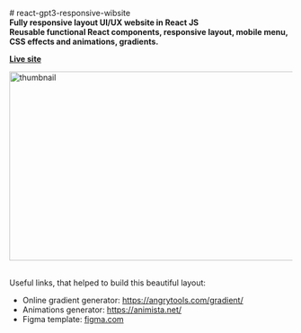 <p># react-gpt3-responsive-wibsite<br>
	<b>Fully responsive layout UI/UX website in React JS<br>
	Reusable functional React components, responsive layout, mobile menu, CSS effects and animations, gradients.</b></p>

<p><a href="https://orlovskyden.github.io/react-gpt3-responsive-wibsite/" target="_blank"><b>Live site</b></a></p>

<p><a  target="_blank" href="https://orlovskyden.github.io/react-gpt3-responsive-wibsite/"><img alt="thumbnail" src="https://camo.githubusercontent.com/fb037e90eb92f3f53e79f2f0fdada922a8e6f3664140710f0c3691a808b675b6/68747470733a2f2f692e6962622e636f2f5452354c57397a2f696d6167652e706e67" style="height:337px; width:640px"></a></p>

<p><br>
	Useful links, that helped to build this beautiful layout:</p>

<ul>
	<li>Online gradient generator: <a href="https://angrytools.com/gradient/" target="_blank">https://angrytools.com/gradient/</a></li>
	<li>Animations generator:&nbsp;<a href="https://animista.net/play/basic/scale-up/scale-up-center" target="_blank">https://animista.net/</a></li>
	<li>Figma template: <a href="https://www.figma.com/file/lz9lLpFHMxHm2odnwM3R0z/gpt3" target="_blank">figma.com</a></li>
</ul>

<p>&nbsp;</p>
